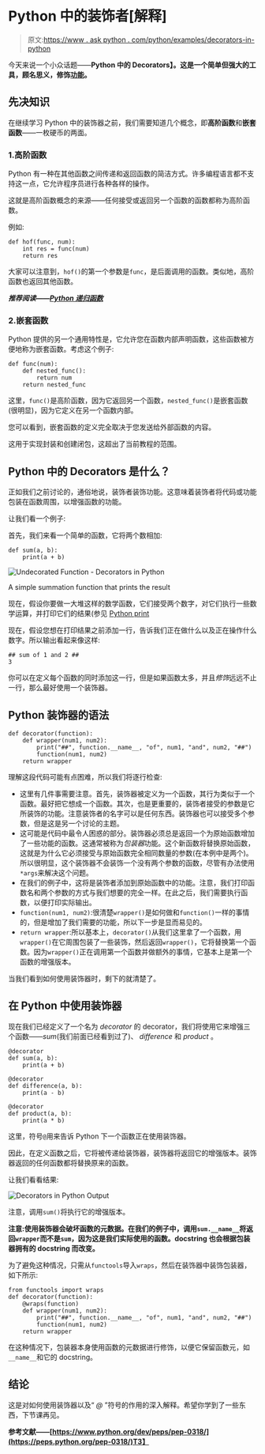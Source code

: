# Python 中的装饰者[解释]

> 原文:[https://www . ask python . com/python/examples/decorators-in-python](https://www.askpython.com/python/examples/decorators-in-python)

今天来说一个小众话题——**Python 中的 Decorators】。这是一个简单但强大的工具，顾名思义，修饰[功能](https://www.askpython.com/python/python-functions)。**

## 先决知识

在继续学习 Python 中的装饰器之前，我们需要知道几个概念，即**高阶函数**和**嵌套函数**——一枚硬币的两面。

### 1.高阶函数

Python 有一种在其他函数之间传递和返回函数的简洁方式。许多编程语言都不支持这一点，它允许程序员进行各种各样的操作。

这就是高阶函数概念的来源——任何接受或返回另一个函数的函数都称为高阶函数。

例如:

```
def hof(func, num):
    int res = func(num)
    return res

```

大家可以注意到，`hof()`的第一个参数是`func`，是后面调用的函数。类似地，高阶函数也返回其他函数。

***推荐阅读——[Python 递归函数](https://www.askpython.com/python/python-recursion-function)***

### 2.嵌套函数

Python 提供的另一个通用特性是，它允许您在函数内部声明函数，这些函数被方便地称为嵌套函数。考虑这个例子:

```
def func(num):
    def nested_func():
        return num
    return nested_func

```

这里，`func()`是高阶函数，因为它返回另一个函数，`nested_func()`是嵌套函数(很明显)，因为它定义在另一个函数内部。

您可以看到，嵌套函数的定义完全取决于您发送给外部函数的内容。

这用于实现封装和创建闭包，这超出了当前教程的范围。

## Python 中的 Decorators 是什么？

正如我们之前讨论的，通俗地说，装饰者装饰功能。这意味着装饰者将代码或功能包装在函数周围，以增强函数的功能。

让我们看一个例子:

首先，我们来看一个简单的函数，它将两个数相加:

```
def sum(a, b):
    print(a + b)

```

![Undecorated Function - Decorators in Python](../Images/cc4e8885b69ad001cb8b4672bd158c2f.png)

A simple summation function that prints the result

现在，假设你要做一大堆这样的数学函数，它们接受两个数字，对它们执行一些数学运算，并打印它们的结果(参见 [Python print](https://www.askpython.com/python/built-in-methods/python-print-function)

现在，假设您想在打印结果之前添加一行，告诉我们正在做什么以及正在操作什么数字。所以输出看起来像这样:

```
## sum of 1 and 2 ##
3
```

你可以在定义每个函数的同时添加这一行，但是如果函数太多，并且*修饰*远远不止一行，那么最好使用一个装饰器。

## Python 装饰器的语法

```
def decorator(function):
    def wrapper(num1, num2):
        print("##", function.__name__, "of", num1, "and", num2, "##")
        function(num1, num2)
    return wrapper

```

理解这段代码可能有点困难，所以我们将逐行检查:

*   这里有几件事需要注意。首先，装饰器被定义为一个函数，其行为类似于一个函数。最好把它想成一个函数。其次，也是更重要的，装饰者接受的参数是它所装饰的功能。注意装饰者的名字可以是任何东西。装饰器也可以接受多个参数，但是这是另一个讨论的主题。
*   这可能是代码中最令人困惑的部分。装饰器必须总是返回一个为原始函数增加了一些功能的函数。这通常被称为*包装器*功能。这个新函数将替换原始函数，这就是为什么它必须接受与原始函数完全相同数量的参数(在本例中是两个)。所以很明显，这个装饰器不会装饰一个没有两个参数的函数，尽管有办法使用`*args`来解决这个问题。
*   在我们的例子中，这将是装饰者添加到原始函数中的功能。注意，我们打印函数名和两个参数的方式与我们想要的完全一样。在此之后，我们需要执行函数，以便打印实际输出。
*   `function(num1, num2)`:很清楚`wrapper()`是如何做和`function()`一样的事情的，但是增加了我们需要的功能，所以下一步是显而易见的。
*   `return wrapper`:所以基本上，`decorator()`从我们这里拿了一个函数，用`wrapper()`在它周围包装了一些装饰，然后返回`wrapper()`，它将替换第一个函数。因为`wrapper()`正在调用第一个函数并做额外的事情，它基本上是第一个函数的增强版本。

当我们看到如何使用装饰器时，剩下的就清楚了。

## 在 Python 中使用装饰器

现在我们已经定义了一个名为 *decorator* 的 decorator，我们将使用它来增强三个函数——*sum*(我们前面已经看到过了)、 *difference* 和 *product* 。

```
@decorator
def sum(a, b):
    print(a + b)

@decorator
def difference(a, b):
    print(a - b)

@decorator
def product(a, b):
    print(a * b)

```

这里，符号`@`用来告诉 Python 下一个函数正在使用装饰器。

因此，在定义函数之后，它将被传递给装饰器，装饰器将返回它的增强版本。装饰器返回的任何函数都将替换原来的函数。

让我们看看结果:

![Decorators in Python Output](../Images/183ef61dcd78a49c199e48c0245b4d07.png)

注意，调用`sum()`将执行它的增强版本。

**注意:使用装饰器会破坏函数的元数据。在我们的例子中，调用`sum.__name__`将返回`wrapper`而不是`sum`，因为这是我们实际使用的函数。docstring 也会根据包装器拥有的 docstring 而改变。**

为了避免这种情况，只需从`functools`导入`wraps`，然后在装饰器中装饰包装器，如下所示:

```
from functools import wraps
def decorator(function):
    @wraps(function)
    def wrapper(num1, num2):
        print("##", function.__name__, "of", num1, "and", num2, "##")
        function(num1, num2)
    return wrapper

```

在这种情况下，包装器本身使用函数的元数据进行修饰，以便它保留函数元，如`__name__`和它的 docstring。

## 结论

这是对如何使用装饰器以及“ *@* ”符号的作用的深入解释。希望你学到了一些东西，下节课再见。

**参考文献——[https://www.python.org/dev/peps/pep-0318/](https://peps.python.org/pep-0318/)T3】**